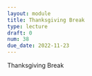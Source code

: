 ```yaml
---
layout: module
title: Thanksgiving Break
type: lecture
draft: 0
num: 38
due_date: 2022-11-23
---
```


Thanksgiving Break